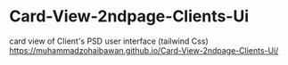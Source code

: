 # Card-View-2ndpage-Clients-Ui
card view of Client's PSD user interface (tailwind Css)
https://muhammadzohaibawan.github.io/Card-View-2ndpage-Clients-Ui/
